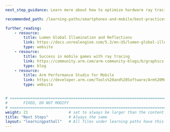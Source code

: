 ```yaml
---
next_step_guidance: Learn more about how to optimize hardware ray tracing Lumen performance on Android devices.

recommended_path: /learning-paths/smartphones-and-mobile/best-practices-for-hwrt-lumen-performance/

further_reading:
    - resource:
        title: Lumen Global Illumination and Reflections
        link: https://docs.unrealengine.com/5.3/en-US/lumen-global-illumination-and-reflections-in-unreal-engine/
        type: website
    - resource:
        title: Success in mobile games with ray tracing
        link: https://community.arm.com/arm-community-blogs/b/graphics-gaming-and-vr-blog/posts/mobile-gaming-success-with-ray-tracing
        type: blog
    - resource:
        title: Arm Performance Studio for Mobile
        link: https://developer.arm.com/Tools%20and%20Software/Arm%20Mobile%20Studio
        type: website


# ================================================================================
#       FIXED, DO NOT MODIFY
# ================================================================================
weight: 21                  # set to always be larger than the content in this path, and one more than 'review'
title: "Next Steps"         # Always the same
layout: "learningpathall"   # All files under learning paths have this same wrapper
---
```

